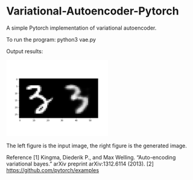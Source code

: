 # Variational-Autoencoder-Pytorch

A simple Pytorch implementation of variational autoencoder.

To run the program:
  python3 vae.py

Output results:

<img src = "https://github.com/IouJenLiu/Variational-Autoencoder-Pytorch/blob/master/figure_1.png?raw=true" width="270">

The left figure is the input image, the right figure is the generated image.


Reference
[1] Kingma, Diederik P., and Max Welling. “Auto-encoding variational bayes.” arXiv preprint arXiv:1312.6114 (2013).
[2] https://github.com/pytorch/examples
